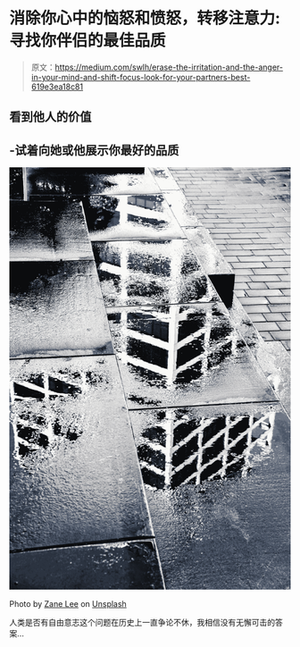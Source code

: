 # 消除你心中的恼怒和愤怒，转移注意力:寻找你伴侣的最佳品质

> 原文：<https://medium.com/swlh/erase-the-irritation-and-the-anger-in-your-mind-and-shift-focus-look-for-your-partners-best-619e3ea18c81>

## 看到他人的价值

## -试着向她或他展示你最好的品质

![](img/3f5908c5da2207c308f79f24875021b7.png)

Photo by [Zane Lee](https://unsplash.com/@zane4004?utm_source=medium&utm_medium=referral) on [Unsplash](https://unsplash.com?utm_source=medium&utm_medium=referral)

人类是否有自由意志这个问题在历史上一直争论不休，我相信没有无懈可击的答案…